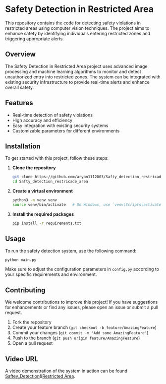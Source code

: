 # Safety Detection in Restricted Area

This repository contains the code for detecting safety violations in restricted areas using computer vision techniques. The project aims to enhance safety by identifying individuals entering restricted zones and triggering appropriate alerts.



## Overview
The Safety Detection in Restricted Area project uses advanced image processing and machine learning algorithms to monitor and detect unauthorized entry into restricted zones. The system can be integrated with existing security infrastructure to provide real-time alerts and enhance overall safety.

## Features
- Real-time detection of safety violations
- High accuracy and efficiency
- Easy integration with existing security systems
- Customizable parameters for different environments

## Installation
To get started with this project, follow these steps:

1. **Clone the repository**
   ```bash
   git clone https://github.com/aryan1112003/Safty_detection_restricade_area.git
   cd Safty_detection_restricade_area
   ```

2. **Create a virtual environment**
   ```bash
   python3 -m venv venv
   source venv/bin/activate   # On Windows, use `venv\Scripts\activate`
   ```

3. **Install the required packages**
   ```bash
   pip install -r requirements.txt
   ```

## Usage
To run the safety detection system, use the following command:
```bash
python main.py
```

Make sure to adjust the configuration parameters in `config.py` according to your specific requirements and environment.

## Contributing
We welcome contributions to improve this project! If you have suggestions for enhancements or find any issues, please open an issue or submit a pull request.

1. Fork the repository
2. Create your feature branch (`git checkout -b feature/AmazingFeature`)
3. Commit your changes (`git commit -m 'Add some AmazingFeature'`)
4. Push to the branch (`git push origin feature/AmazingFeature`)
5. Open a pull request



## Video URL
A video demonstration of the system in action can be found [Saftey_Detection](https://youtu.be/sqwQgWj2tJc)&[Restricted Area](https://youtu.be/KEwlnMyOSoU). 



